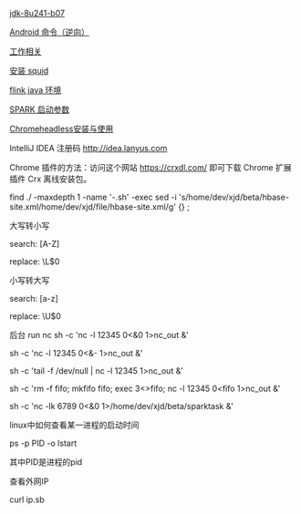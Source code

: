 


[jdk-8u241-b07](https://download.oracle.com/otn/java/jdk/8u241-b07/1f5b5a70bf22433b84d0e960903adac8/jdk-8u241-macosx-x64.dmg?AuthParam=1579659705_54d3719537719ce665ba90821440a709)



[Android 命令（逆向）](https://github.com/xjl219/work/wiki/android-%E5%91%BD%E4%BB%A4)

[工作相关](https://github.com/xjl219/work/wiki/%E5%B7%A5%E4%BD%9C%E7%9B%B8%E5%85%B3)

[安装 squid](https://github.com/xjl219/work/wiki/%E5%AE%89%E8%A3%85-squid)

[flink java 环境](https://github.com/xjl219/work/wiki/flink)


[SPARK 启动参数](https://github.com/xjl219/work/wiki/SPARK-%E5%90%AF%E5%8A%A8%E5%8F%82%E6%95%B0)


[Chromeheadless安装与使用](https://blog.csdn.net/aWDac/article/details/80865754)

IntelliJ IDEA 注册码
http://idea.lanyus.com

Chrome 插件的方法：访问这个网站 https://crxdl.com/ 即可下载 Chrome 扩展插件 Crx 离线安装包。




 find ./ -maxdepth 1  -name '*-*.sh'  -exec sed -i 's/home\/dev\/xjd\/beta\/hbase-site.xml/home\/dev\/xjd\/file\/hbase-site.xml/g' {} \;

大写转小写

search: [A-Z]

replace: \L$0

 

小写转大写

search: [a-z]

replace: \U$0

后台 run nc
sh -c 'nc -l 12345 0<&0 1>nc_out &'

sh -c 'nc -l 12345 0<&- 1>nc_out &'

sh -c 'tail -f /dev/null | nc -l 12345 1>nc_out &'

sh -c 'rm -f fifo; mkfifo fifo; exec 3<>fifo; nc -l 12345 0<fifo 1>nc_out &'

sh -c 'nc -lk 6789 0<&0 1>/home/dev/xjd/beta/sparktask &'


linux中如何查看某一进程的启动时间


ps -p PID -o lstart

其中PID是进程的pid

查看外网IP

curl ip.sb
